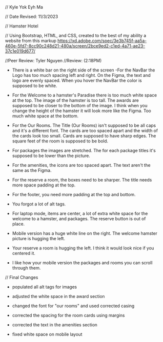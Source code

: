// Kyle Yok Eyh Ma

// Date Revised: 11/3/2023

// Hamster Hotel

// Using Bootstrap, HTML, and CSS, created to the best of my ability a website from this markup https://xd.adobe.com/spec/3e3b745f-aa5a-460e-5fd7-8cc90c248d21-480a/screen/2bce9ed2-c1ed-4a71-ae23-37c1e019d677/


//Peer Review: Tyler Nguyen
//Review: (2:18PM)
- There is a white bar on the right side of the screen
-For the NavBar the Logo has too much spacing left and right. On the Figma, the text and logo are evenly spaced. When you hover the NavBar the color is supposed to be white. 
- For the Welcome to a hamster's Paradise there is too much white space at the top. The image of the hamster is too tall. The awards are supposed to be closer to the bottom of the image. I think when you change the height of the hamster it will look more like the Figma. Too much white space at the bottom. 
- For the Our Rooms. The Title (Our Rooms) isn't supposed to be all caps and it's a different font. The cards are too spaced apart and the width of the cards look too small. Cards are supposed to have sharp edges. The square feet of the room is supposed to be bold.
- For packages the images are stretched. The for each package titles it's supposed to be lower than the picture.
- For the amenities, the icons are too spaced apart. The text aren't the same as the Figma.
- For the reserve a room, the boxes need to be sharper. The title needs more space padding at the top.
- For the footer, you need more padding at the top and bottom.

- You forgot a lot of alt tags.

- For laptop mode, items are center, a lot of extra white space for the welcome to a hamster, and packages. The reserve button is out of place.

- Mobile version has a huge white line on the right. The welcome hamster picture is hugging the left.
- Your reserve a room is hugging the left. I think it would look nice if you centered it.

- I like how your mobile version the packages and rooms you can scroll through them.

// Final Changes
- populated all alt tags for images
- adjusted the white space in the award section 
- changed the font for "our rooms" and used corrected casing
- corrected the spacing for the room cards using margins 
- corrected the text in the amenities section

- fixed white space on mobile layout
